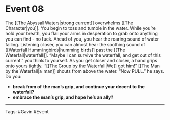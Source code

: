 # Event 08

The [[The Abyssal Waters|strong current]] overwhelms [[The Character|you]]. You begin to toss and tumble in the water. While you’re hold your breath, you flail your arms in desperation to grab onto anything you can find - no luck. Ahead of you, you hear the roaring sound of water falling. Listening closer, you can almost hear the soothing sound of [[Waterfall Hummingbirds|humming birds]] past the [[The Waterfall|waterfall]]. “Maybe I can survive the waterfall, and get out of this current.” you think to yourself. As you get closer and closer, a hand grips onto yours tightly. “[[The Group by the Waterfall|We]] got him!” [[The Man by the Waterfall|a man]] shouts from above the water. “Now PULL.” he says. 
Do you: 

- **break from of the man’s grip, and continue your decent to the waterfall?** 
- **embrace the man’s grip, and hope he’s an ally?**

---
Tags: #Gavin #Event 
